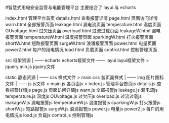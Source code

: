 #智慧式用电安全监管与电能管理平台
主要结合了 layui 与 echarts

index.html        管理平台首页
details.html      查看报警详情
page.html         页面访问详情
warn.html         全部报警页面
leakage.html      漏电流页面
temperature.html  温度页面
OUvoltage.html    过欠压页面
overload.html     过流过载页面
leakageW.html     漏电报警页面
temperatureW.html 温度报警页面
sparkingW.html    打火报警页面
shortW.html       短路报警页面
surgeW.html       浪涌报警页面
power.html        电量页面
power2.html       每户的用电情况
load.html         负载页面
control.html      控制管理页面

src 框架资源
  |
  —— echarts echarts框架文件
  —— layui   layui框架文件
      > jquery.min.js jquery文件

static 静态资源
  |
  —— css 样式文件
      > main.css 各页面样式
  |
  —— img 图片图标文件
  |
  —— js js文件
      >  main.js 各页面js
      > index.js        管理平台首页js
        details.js      查看报警详情js
        page.js         页面访问详情js
        warn.js         全部报警js
        leakage.js      漏电流js
        temperature.js  温度js
        OUvoltage.js    过欠压js
        overload.js     过流过载js
        leakageW.js     漏电报警js
        temperatureW.js 温度报警js
        sparkingW.js    打火报警js
        shortW.js       短路报警js
        surgeW.js       浪涌报警js
        power.js        电量js
        power2.js       每户的用电情况js
        load.js         负载js
        control.js      控制管理js